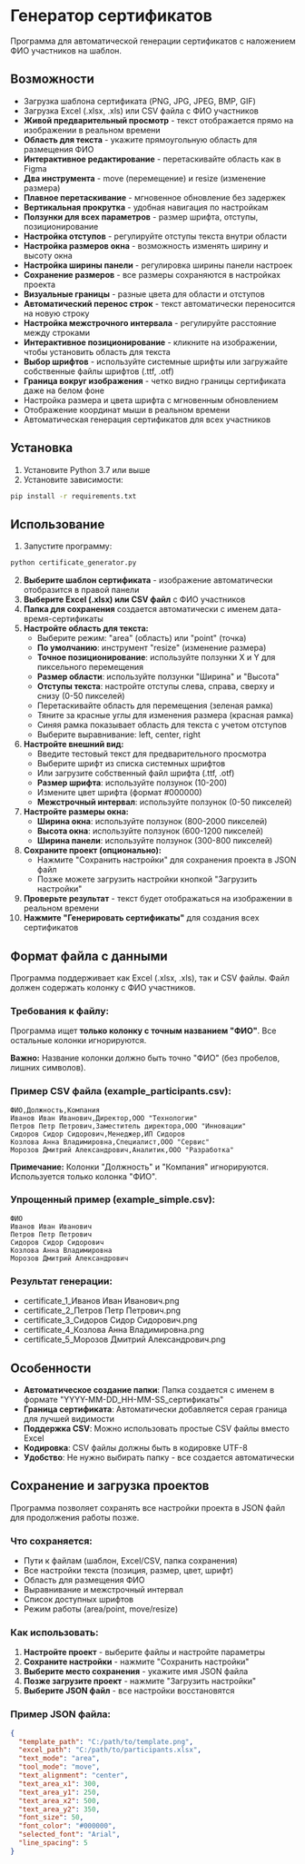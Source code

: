 # Генератор сертификатов

Программа для автоматической генерации сертификатов с наложением ФИО участников на шаблон.

## Возможности

- Загрузка шаблона сертификата (PNG, JPG, JPEG, BMP, GIF)
- Загрузка Excel (.xlsx, .xls) или CSV файла с ФИО участников
- **Живой предварительный просмотр** - текст отображается прямо на изображении в реальном времени
- **Область для текста** - укажите прямоугольную область для размещения ФИО
- **Интерактивное редактирование** - перетаскивайте область как в Figma
- **Два инструмента** - move (перемещение) и resize (изменение размера)
- **Плавное перетаскивание** - мгновенное обновление без задержек
- **Вертикальная прокрутка** - удобная навигация по настройкам
- **Ползунки для всех параметров** - размер шрифта, отступы, позиционирование
- **Настройка отступов** - регулируйте отступы текста внутри области
- **Настройка размеров окна** - возможность изменять ширину и высоту окна
- **Настройка ширины панели** - регулировка ширины панели настроек  
- **Сохранение размеров** - все размеры сохраняются в настройках проекта
- **Визуальные границы** - разные цвета для области и отступов
- **Автоматический перенос строк** - текст автоматически переносится на новую строку
- **Настройка межстрочного интервала** - регулируйте расстояние между строками
- **Интерактивное позиционирование** - кликните на изображении, чтобы установить область для текста
- **Выбор шрифтов** - используйте системные шрифты или загружайте собственные файлы шрифтов (.ttf, .otf)
- **Граница вокруг изображения** - четко видно границы сертификата даже на белом фоне
- Настройка размера и цвета шрифта с мгновенным обновлением
- Отображение координат мыши в реальном времени
- Автоматическая генерация сертификатов для всех участников

## Установка

1. Установите Python 3.7 или выше
2. Установите зависимости:
```bash
pip install -r requirements.txt
```

## Использование

1. Запустите программу:
```bash
python certificate_generator.py
```

2. **Выберите шаблон сертификата** - изображение автоматически отобразится в правой панели
3. **Выберите Excel (.xlsx) или CSV файл** с ФИО участников
4. **Папка для сохранения** создается автоматически с именем дата-время-сертификаты
5. **Настройте область для текста:**
   - Выберите режим: "area" (область) или "point" (точка)
   - **По умолчанию**: инструмент "resize" (изменение размера)
   - **Точное позиционирование**: используйте ползунки X и Y для пиксельного перемещения
   - **Размер области**: используйте ползунки "Ширина" и "Высота"
   - **Отступы текста**: настройте отступы слева, справа, сверху и снизу (0-50 пикселей)
   - Перетаскивайте область для перемещения (зеленая рамка)
   - Тяните за красные углы для изменения размера (красная рамка)
   - Синяя рамка показывает область для текста с учетом отступов
   - Выберите выравнивание: left, center, right
6. **Настройте внешний вид:**
   - Введите тестовый текст для предварительного просмотра
   - Выберите шрифт из списка системных шрифтов
   - Или загрузите собственный файл шрифта (.ttf, .otf)
   - **Размер шрифта**: используйте ползунок (10-200)
   - Измените цвет шрифта (формат #000000)
   - **Межстрочный интервал**: используйте ползунок (0-50 пикселей)
7. **Настройте размеры окна:**
   - **Ширина окна**: используйте ползунок (800-2000 пикселей)
   - **Высота окна**: используйте ползунок (600-1200 пикселей)  
   - **Ширина панели**: используйте ползунок (300-800 пикселей)
8. **Сохраните проект (опционально):**
   - Нажмите "Сохранить настройки" для сохранения проекта в JSON файл
   - Позже можете загрузить настройки кнопкой "Загрузить настройки"
9. **Проверьте результат** - текст будет отображаться на изображении в реальном времени
10. **Нажмите "Генерировать сертификаты"** для создания всех сертификатов

## Формат файла с данными

Программа поддерживает как Excel (.xlsx, .xls), так и CSV файлы. Файл должен содержать колонку с ФИО участников.

### Требования к файлу:
Программа ищет **только колонку с точным названием "ФИО"**. Все остальные колонки игнорируются.

**Важно:** Название колонки должно быть точно "ФИО" (без пробелов, лишних символов).

### Пример CSV файла (example_participants.csv):
```csv
ФИО,Должность,Компания
Иванов Иван Иванович,Директор,ООО "Технологии"
Петров Петр Петрович,Заместитель директора,ООО "Инновации"
Сидоров Сидор Сидорович,Менеджер,ИП Сидоров
Козлова Анна Владимировна,Специалист,ООО "Сервис"
Морозов Дмитрий Александрович,Аналитик,ООО "Разработка"
```

**Примечание:** Колонки "Должность" и "Компания" игнорируются. Используется только колонка "ФИО".

### Упрощенный пример (example_simple.csv):
```csv
ФИО
Иванов Иван Иванович
Петров Петр Петрович
Сидоров Сидор Сидорович
Козлова Анна Владимировна
Морозов Дмитрий Александрович
```

### Результат генерации:
- certificate_1_Иванов Иван Иванович.png
- certificate_2_Петров Петр Петрович.png
- certificate_3_Сидоров Сидор Сидорович.png
- certificate_4_Козлова Анна Владимировна.png
- certificate_5_Морозов Дмитрий Александрович.png

## Особенности

- **Автоматическое создание папки**: Папка создается с именем в формате "YYYY-MM-DD_HH-MM-SS_сертификаты"
- **Граница сертификата**: Автоматически добавляется серая граница для лучшей видимости
- **Поддержка CSV**: Можно использовать простые CSV файлы вместо Excel
- **Кодировка**: CSV файлы должны быть в кодировке UTF-8
- **Удобство**: Не нужно выбирать папку - все создается автоматически

## Сохранение и загрузка проектов

Программа позволяет сохранять все настройки проекта в JSON файл для продолжения работы позже.

### Что сохраняется:
- Пути к файлам (шаблон, Excel/CSV, папка сохранения)
- Все настройки текста (позиция, размер, цвет, шрифт)
- Область для размещения ФИО
- Выравнивание и межстрочный интервал
- Список доступных шрифтов
- Режим работы (area/point, move/resize)

### Как использовать:
1. **Настройте проект** - выберите файлы и настройте параметры
2. **Сохраните настройки** - нажмите "Сохранить настройки"
3. **Выберите место сохранения** - укажите имя JSON файла
4. **Позже загрузите проект** - нажмите "Загрузить настройки"
5. **Выберите JSON файл** - все настройки восстановятся

### Пример JSON файла:
```json
{
  "template_path": "C:/path/to/template.png",
  "excel_path": "C:/path/to/participants.xlsx",
  "text_mode": "area",
  "tool_mode": "move",
  "text_alignment": "center",
  "text_area_x1": 300,
  "text_area_y1": 250,
  "text_area_x2": 500,
  "text_area_y2": 350,
  "font_size": 50,
  "font_color": "#000000",
  "selected_font": "Arial",
  "line_spacing": 5
}
```
